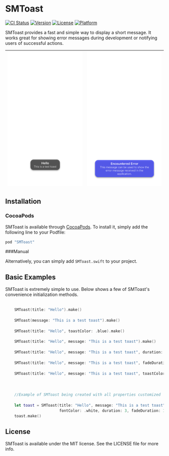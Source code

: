 # SMToast

[![CI Status](http://img.shields.io/travis/mandrusiaks/SMToast.svg?style=flat)](https://travis-ci.org/mandrusiaks/SMToast)
[![Version](https://img.shields.io/cocoapods/v/SMToast.svg?style=flat)](http://cocoapods.org/pods/SMToast)
[![License](https://img.shields.io/cocoapods/l/SMToast.svg?style=flat)](http://cocoapods.org/pods/SMToast)
[![Platform](https://img.shields.io/cocoapods/p/SMToast.svg?style=flat)](http://cocoapods.org/pods/SMToast)

SMToast provides a fast and simple way to display a short message. It works great for showing error messages during development or notifying users of successful actions. 

| ![SMToast](SMToast/Assets/SMToast.png) | ![SMToast2](SMToast/Assets/SMToast2.png) |
|:--------------------------------------:|:-----------------------------------------|

## Installation

### CocoaPods

SMToast is available through [CocoaPods](http://cocoapods.org). To install
it, simply add the following line to your Podfile:

```ruby
pod "SMToast"
```

###Manual

Alternatively, you can simply add ```SMToast.swift``` to your project.

## Basic Examples

SMToast is extremely simple to use. Below shows a few of SMToast's convenience initialization methods.

```swift

    SMToast(title: "Hello").make()

    SMToast(message: "This is a test toast").make()
    
    SMToast(title: "Hello", toastColor: .blue).make()

    SMToast(title: "Hello", message: "This is a test toast").make()

    SMToast(title: "Hello", message: "This is a test toast", duration: 6).make()

    SMToast(title: "Hello", message: "This is a test toast", fadeDuration: 3).make()

    SMToast(title: "Hello", message: "This is a test toast", toastColor: .blue, fontColor: .white).make()



    //Example of SMToast being created with all properties customized

    let toast = SMToast(title: "Hello", message: "This is a test toast", toastColor: .blue, 
                        fontColor: .white, duration: 3, fadeDuration: 1)
    toast.make()

```

## License

SMToast is available under the MIT license. See the LICENSE file for more info.
